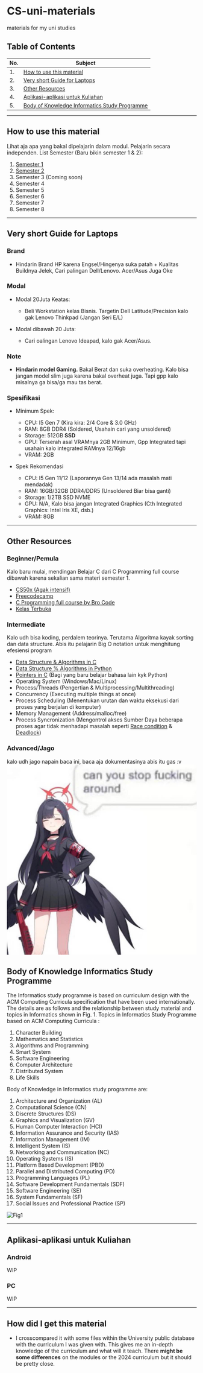 # CS-uni-materials
materials for my uni studies

## Table of Contents
| No. | Subject |
| --- | --- |
| 1. | [How to use this material](https://github.com/Not-Baguette/CS-uni-materials/tree/main?tab=readme-ov-file#how-to-use-this-material) |
| 2. | [Very short Guide for Laptops](https://github.com/Not-Baguette/CS-uni-materials/tree/main?tab=readme-ov-file#very-short-guide-for-laptops) |
| 3. | [Other Resources](https://github.com/Not-Baguette/CS-uni-materials/tree/main?tab=readme-ov-file#other-resources) |
| 4. | [Aplikasi-aplikasi untuk Kuliahan](https://github.com/Not-Baguette/CS-uni-materials/tree/main?tab=readme-ov-file#aplikasi-aplikasi-untuk-kuliahan)
| 5. | [Body of Knowledge Informatics Study Programme](https://github.com/Not-Baguette/CS-uni-materials/tree/main?tab=readme-ov-file#body-of-knowledge-informatics-study-programme) |

---

## How to use this material
Lihat aja apa yang bakal dipelajarin dalam modul. Pelajarin secara independen. 
List Semester (Baru bikin semester 1 & 2):
1. [Semester 1](https://github.com/Not-Baguette/CS-uni-materials/blob/main/sem1/README.md)
2. [Semester 2](https://github.com/Not-Baguette/CS-uni-materials/blob/main/sem2/README.md)
3. Semester 3 (Coming soon)
4. Semester 4
5. Semester 5
6. Semester 6
7. Semester 7
8. Semester 8

---

## Very short Guide for Laptops
### Brand
- Hindarin Brand HP karena Engsel/Hingenya suka patah + Kualitas Buildnya Jelek, Cari palingan Dell/Lenovo. Acer/Asus Juga Oke

### Modal
- Modal 20Juta Keatas:
  - Beli Workstation kelas Bisnis. Targetin Dell Latitude/Precision kalo gak Lenovo Thinkpad (Jangan Seri E/L)

- Modal dibawah 20 Juta:
  - Cari oalingan Lenovo Ideapad, kalo gak Acer/Asus.

### Note
- **Hindarin model Gaming.** Bakal Berat dan suka overheating. Kalo bisa jangan model slim juga karena bakal overheat juga. Tapi gpp kalo misalnya ga bisa/ga mau tas berat.

### Spesifikasi
- Minimum Spek:
  - CPU: I5 Gen 7 (Kira kira: 2/4 Core & 3.0 GHz)
  - RAM: 8GB DDR4 (Soldered, Usahain cari yang unsoldered)
  - Storage: 512GB **SSD**
  - GPU: Terserah asal VRAMnya 2GB Minimum, Gpp Integrated tapi usahain kalo integrated RAMnya 12/16gb
  - VRAM: 2GB

- Spek Rekomendasi
  - CPU: I5 Gen 11/12 (Laporannya Gen 13/14 ada masalah mati mendadak)
  - RAM: 16GB/32GB DDR4/DDR5 (Unsoldered Biar bisa ganti)
  - Storage: 1/2TB SSD NVME
  - GPU: N/A, Kalo bisa jangan Integrated Graphics (Cth Integrated Graphics: Intel Iris XE, dsb.)
  - VRAM: 8GB

---

## Other Resources
### Beginner/Pemula
Kalo baru mulai, mendingan Belajar C dari C Programming full course dibawah karena sekalian sama materi semester 1.
- [CS50x (Agak intensif)](https://cs50.harvard.edu/x/2024/weeks/)
- [Freecodecamp](https://www.youtube.com/@freecodecamp)
- [C Programming full course by Bro Code](https://www.youtube.com/watch?v=87SH2Cn0s9A)
- [Kelas Terbuka](https://www.youtube.com/@KelasTerbuka)

### Intermediate
Kalo udh bisa koding, perdalem teorinya. Terutama Algoritma kayak sorting dan data structure. Abis itu pelajarin Big O notation untuk menghitung efesiensi program
- [Data Structure & Algorithms in C](https://www.youtube.com/watch?v=CBYHwZcbD-s)
- [Data Structure % Algorithms in Python](https://www.youtube.com/watch?v=8hly31xKli0)
- [Pointers in C](https://youtu.be/DplxIq0mc_Y) (Bagi yang baru belajar bahasa lain kyk Python)
- Operating System (Windows/Mac/Linux)
- Process/Threads (Pengertian & Multiprocessing/Multithreading)
- Concurrency (Executing multiple things at once)
- Process Scheduling (Menentukan urutan dan waktu eksekusi dari proses yang berjalan di komputer)
- Memory Management (Address/malloc/free)
- Process Syncronization (Mengontrol akses Sumber Daya beberapa proses agar tidak menhadapi masalah seperti [Race condition](https://www.geeksforgeeks.org/race-condition-vulnerability/) & [Deadlock](https://www.geeksforgeeks.org/introduction-of-deadlock-in-operating-system/))

### Advanced/Jago
kalo udh jago napain baca ini, baca aja dokumentasinya abis itu gas :v
![Blue archive jumpscare](https://github.com/Not-Baguette/CS-uni-materials/blob/main/assets/ichika.jpg)

## Body of Knowledge Informatics Study Programme 
The Informatics study programme is based on curriculum design with the ACM Computing Curricula specification that have been used internationally. The details are as follows and the relationship between study material and topics in Informatics shown in Fig. 1.
Topics in Informatics Study Programme based on ACM Computing Curricula :
1. Character Building
2. Mathematics and Statistics
3. Algorithms and Programming
4. Smart System
5. Software Engineering
6. Computer Architecture
7. Distributed System
8. Life Skills
   
Body of Knowledge in Informatics study programme are:

1. Architecture and Organization (AL)
2. Computational Science (CN)
3. Discrete Structures (DS)
4. Graphics and Visualization (GV)
5. Human Computer Interaction (HCI)
6. Information Assurance and Security (IAS)
7. Information Management (IM)
8. Intelligent System (IS)
9. Networking and Communication (NC)
10. Operating Systems (IS)
11. Platform Based Development (PBD)
12. Parallel and Distributed Computing (PD)
13. Programming Languages (PL)
14. Software Development Fundamentals (SDF)
15. Software Engineering (SE)
16. System Fundamentals (SF)
17. Social Issues and Professional Practice (SP)

![Fig1](https://github.com/user-attachments/assets/657bc5b3-6b19-4aea-be16-67657c2e9655)

---

## Aplikasi-aplikasi untuk Kuliahan
### Android
WIP

### PC
WIP

---

## How did I get this material
- I crosscompared it with some files within the University public database with the curriculum I was given with. This gives me an in-depth knowledge of the curriculum and what will it teach. There **might be some differences** on the modules or the 2024 curriculum but it should be pretty close.
